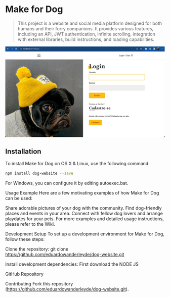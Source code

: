 # Make for Dog

> This project is a website and social media platform designed for both humans and their furry companions. It provides various features, including an API, JWT authentication, infinite scrolling, integration with external libraries, build instructions, and loading capabilities.

![Website Screenshot](LoginPage.jpeg)

## Installation

To install Make for Dog on OS X & Linux, use the following command:

```sh
npm install dog-website --save
```
For Windows, you can configure it by editing autoexec.bat.

Usage Example
Here are a few motivating examples of how Make for Dog can be used:

Share adorable pictures of your dog with the community.
Find dog-friendly places and events in your area.
Connect with fellow dog lovers and arrange playdates for your pets.
For more examples and detailed usage instructions, please refer to the Wiki.

Development Setup
To set up a development environment for Make for Dog, follow these steps:

Clone the repository: git clone https://github.com/eduardowanderleyde/dog-website.git

Install development dependencies:
First  download the NODE JS

GitHub Repository

Contributing
Fork this repository (https://github.com/eduardowanderleyde/dog-website.git).
